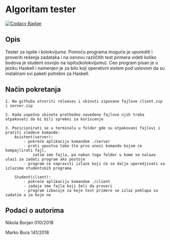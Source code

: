 # Algoritam tester

[![Codacy Badge](https://api.codacy.com/project/badge/Grade/2d3253183a5d430984e986d2718e4fb3)](https://app.codacy.com/gh/matf-pp/2021_Algoritam-tester?utm_source=github.com&utm_medium=referral&utm_content=matf-pp/2021_Algoritam-tester&utm_campaign=Badge_Grade_Settings)

## Opis

Tester za ispite i kolokvijume. Pomoću programa moguće je uporediti i proveriti rešenja zadataka i na osnovu različitih test primera videti koliko bodova je student osvojio na ispitu(kolokvijumu). Ceo program pisan je u jeziku Haskell i namenjen je za bilo koji operativni sistem pod uslovom da su instalirani svi paketi potrebni za Haskell.


## Način pokretanja
    1. Na githubu otvoriti releases i skinuti zipovane fajlove client.zip i server.zip

    2. Kada uspešno skinete prethodno navedene fajlove njih treba otpakovati da bi bili spremni za koriscenje

    3. Pozicionirati se u terminalu u folder gde su otpakovani fajlovi i pratiti sledece komande:
        Asistent(server):
            - pokreće aplikaciju komandom ./server
            - prati upustva tako što prvo unosi komandu kojom će kompajlirati fajl,
                zatim ime fajla, pa nakon toga folder u kome se nalaze ulazi za zadati program ako postoje
            - program će napraviti izlaze koji će se dalje uporedjivati sa izlazima studentskih programa
            
        Student(client):
            - pokreće aplikaciju komandom ./client
            - zadaje ime fajla koji želi da proveri
            - program izbacuje za koje test primere se izlaz poklapa sa zadatim a za koje ne


## Podaci o autorima

Nikola Borjan 010/2018

Marko Bura 141/2018
